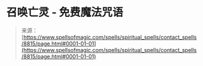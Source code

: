 <!--yml

category: 未分类

date: 2024-06-12 18:44:21

-->

# 召唤亡灵 - 免费魔法咒语

> 来源：[https://www.spellsofmagic.com/spells/spiritual_spells/contact_spells/8815/page.html#0001-01-01](https://www.spellsofmagic.com/spells/spiritual_spells/contact_spells/8815/page.html#0001-01-01)
